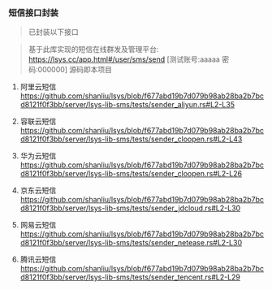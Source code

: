 ### 短信接口封装

> 已封装以下接口

> 基于此库实现的短信在线群发及管理平台: https://lsys.cc/app.html#/user/sms/send  [测试账号:aaaaa 密码:000000] 源码即本项目

1. 阿里云短信
https://github.com/shanliu/lsys/blob/f677abd19b7d079b98ab28ba2b7bcd8121f0f3bb/server/lsys-lib-sms/tests/sender_aliyun.rs#L2-L35


2. 容联云短信
https://github.com/shanliu/lsys/blob/f677abd19b7d079b98ab28ba2b7bcd8121f0f3bb/server/lsys-lib-sms/tests/sender_cloopen.rs#L2-L43

3. 华为云短信
https://github.com/shanliu/lsys/blob/f677abd19b7d079b98ab28ba2b7bcd8121f0f3bb/server/lsys-lib-sms/tests/sender_cloopen.rs#L2-L26

4. 京东云短信
https://github.com/shanliu/lsys/blob/f677abd19b7d079b98ab28ba2b7bcd8121f0f3bb/server/lsys-lib-sms/tests/sender_jdcloud.rs#L2-L30

5. 网易云短信
https://github.com/shanliu/lsys/blob/f677abd19b7d079b98ab28ba2b7bcd8121f0f3bb/server/lsys-lib-sms/tests/sender_netease.rs#L2-L30

6. 腾讯云短信
https://github.com/shanliu/lsys/blob/f677abd19b7d079b98ab28ba2b7bcd8121f0f3bb/server/lsys-lib-sms/tests/sender_tencent.rs#L2-L29
